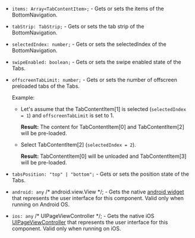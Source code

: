 
- `items: Array<TabContentItem>;` - Gets or sets the items of the BottomNavigation.

- `tabStrip: TabStrip;` - Gets or sets the tab strip of the BottomNavigation.

- `selectedIndex: number;` - Gets or sets the selectedIndex of the BottomNavigation.

- `swipeEnabled: boolean;` - Gets or sets the swipe enabled state of the Tabs.

- `offscreenTabLimit: number;` - Gets or sets the number of offscreen preloaded tabs of the Tabs.

    Example:

    - Let's assume that the TabContentItem[1] is selected (`selectedIndex = 1`) and `offscreenTabLimit` is set to 1.

        **Result:** The content for TabContentItem[0] and TabContentItem[2] will be pre-loaded.

    - Select TabContentItem[2] (`selectedIndex = 2`).

        **Result:** TabContentItem[0] will be unloaded and TabContentItem[3] will be pre-loaded.

- `tabsPosition: "top" | "bottom";` - Gets or sets the position state of the Tabs.

- `android: any` /* android.view.View */; - Gets the native [android widget](http://developer.android.com/reference/android/support/v4/view/ViewPager.html) that represents the user interface for this component. Valid only when running on Android OS.

- `ios: any` /* UIPageViewController */; - Gets the native iOS [UIPageViewController](https://developer.apple.com/documentation/uikit/uipageviewcontroller?language=objc) that represents the user interface for this component. Valid only when running on iOS.

<snippet id='tabs-properties-ng'/>
<snippet id='tabs-properties-ng-html'>